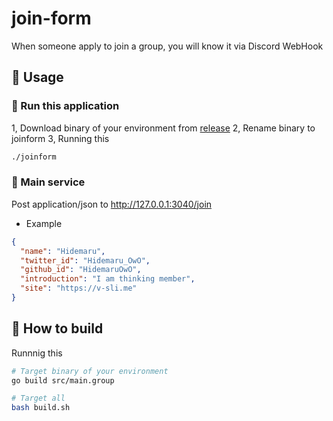 # join-form

When someone apply to join a group, you will know it via Discord WebHook

## 🚀 Usage

### 💨 Run this application

1, Download binary of your environment from [release](https://github.com/thinking-grp/join-form/releases)
2, Rename binary to joinform
3, Running this

```bash
./joinform
```

### 🦮 Main service

Post application/json to http://127.0.0.1:3040/join

- Example

```json
{
  "name": "Hidemaru",
  "twitter_id": "Hidemaru_OwO",
  "github_id": "HidemaruOwO",
  "introduction": "I am thinking member",
  "site": "https://v-sli.me"
}
```

## 🔨 How to build

Runnnig this

```bash
# Target binary of your environment
go build src/main.group

# Target all
bash build.sh
```
